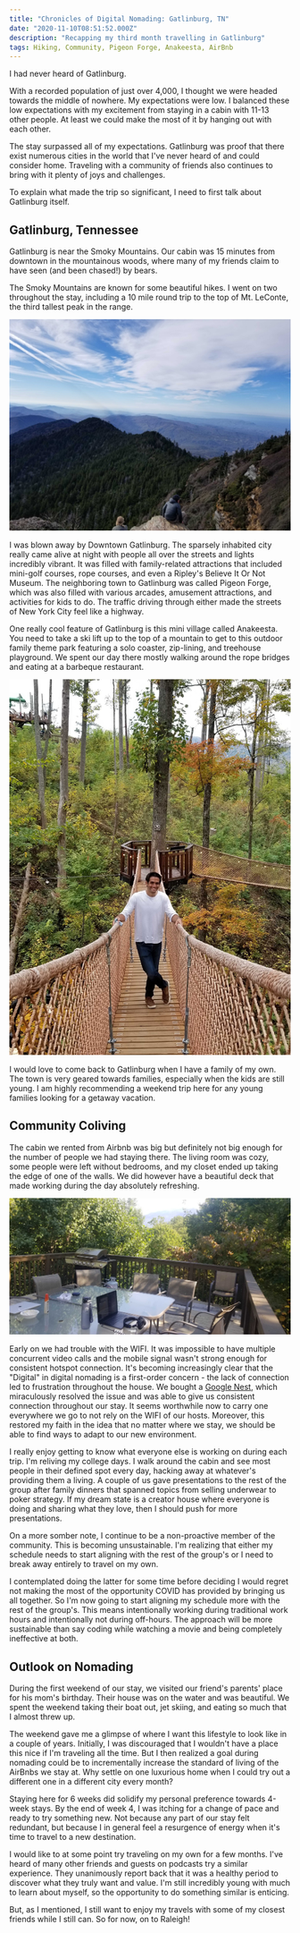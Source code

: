 ```yaml
---
title: "Chronicles of Digital Nomading: Gatlinburg, TN"
date: "2020-11-10T08:51:52.000Z"
description: "Recapping my third month travelling in Gatlinburg"
tags: Hiking, Community, Pigeon Forge, Anakeesta, AirBnb
---
```


I had never heard of Gatlinburg. 

With a recorded population of just over 4,000, I thought we were headed towards the middle of nowhere. My expectations were low. I balanced these low expectations with my excitement from staying in a cabin with 11-13 other people. At least we could make the most of it by hanging out with each other.

The stay surpassed all of my expectations. Gatlinburg was proof that there exist numerous cities in the world that I've never heard of and could consider home. Traveling with a community of friends also continues to bring with it plenty of joys and challenges. 

To explain what made the trip so significant, I need to first talk about Gatlinburg itself.

## Gatlinburg, Tennessee
Gatlinburg is near the Smoky Mountains. Our cabin was 15 minutes from downtown in the mountainous woods, where many of my friends claim to have seen (and been chased!) by bears.

The Smoky Mountains are known for some beautiful hikes. I went on two throughout the stay, including a 10 mile round trip to the top of Mt. LeConte, the third tallest peak in the range.

![](./leconte.jpg)

I was blown away by Downtown Gatlinburg. The sparsely inhabited city really came alive at night with people all over the streets and lights incredibly vibrant. It was filled with family-related attractions that included mini-golf courses, rope courses, and even a Ripley's Believe It Or Not Museum. The neighboring town to Gatlinburg was called Pigeon Forge, which was also filled with various arcades, amusement attractions, and activities for kids to do. The traffic driving through either made the streets of New York City feel like a highway. 

One really cool feature of Gatlinburg is this mini village called Anakeesta. You need to take a ski lift up to the top of a mountain to get to this outdoor family theme park featuring a solo coaster, zip-lining, and treehouse playground. We spent our day there mostly walking around the rope bridges and eating at a barbeque restaurant.

![](./anakeesta.jpg)

I would love to come back to Gatlinburg when I have a family of my own. The town is very geared towards families, especially when the kids are still young. I am highly recommending a weekend trip here for any young families looking for a getaway vacation.

## Community Coliving
The cabin we rented from Airbnb was big but definitely not big enough for the number of people we had staying there. The living room was cozy, some people were left without bedrooms, and my closet ended up taking the edge of one of the walls. We did however have a beautiful deck that made working during the day absolutely refreshing.

![](./patio.jpg)

Early on we had trouble with the WIFI. It was impossible to have multiple concurrent video calls and the mobile signal wasn't strong enough for consistent hotspot connection. It's becoming increasingly clear that the "Digital" in digital nomading is a first-order concern - the lack of connection led to frustration throughout the house. We bought a [Google Nest](https://store.google.com/product/nest_wifi), which miraculously resolved the issue and was able to give us consistent connection throughout our stay. It seems worthwhile now to carry one everywhere we go to not rely on the WIFI of our hosts. Moreover, this restored my faith in the idea that no matter where we stay, we should be able to find ways to adapt to our new environment.

I really enjoy getting to know what everyone else is working on during each trip. I'm reliving my college days. I walk around the cabin and see most people in their defined spot every day, hacking away at whatever's providing them a living. A couple of us gave presentations to the rest of the group after family dinners that spanned topics from selling underwear to poker strategy. If my dream state is a creator house where everyone is doing and sharing what they love, then I should push for more presentations.

On a more somber note, I continue to be a non-proactive member of the community. This is becoming unsustainable. I'm realizing that either my schedule needs to start aligning with the rest of the group's or I need to break away entirely to travel on my own.

I contemplated doing the latter for some time before deciding I would regret not making the most of the opportunity COVID has provided by bringing us all together. So I'm now going to start aligning my schedule more with the rest of the group's. This means intentionally working during traditional work hours and intentionally not during off-hours. The approach will be more sustainable than say coding while watching a movie and being completely ineffective at both.

## Outlook on Nomading
During the first weekend of our stay, we visited our friend's parents' place for his mom's birthday. Their house was on the water and was beautiful. We spent the weekend taking their boat out, jet skiing, and eating so much that I almost threw up.

The weekend gave me a glimpse of where I want this lifestyle to look like in a couple of years. Initially, I was discouraged that I wouldn't have a place this nice if I'm traveling all the time. But I then realized a goal during nomading could be to incrementally increase the standard of living of the AirBnbs we stay at. Why settle on one luxurious home when I could try out a different one in a different city every month?

Staying here for 6 weeks did solidify my personal preference towards 4-week stays. By the end of week 4, I was itching for a change of pace and ready to try something new. Not because any part of our stay felt redundant, but because I in general feel a resurgence of energy when it's time to travel to a new destination.

I would like to at some point try traveling on my own for a few months. I've heard of many other friends and guests on podcasts try a similar experience. They unanimously report back that it was a healthy period to discover what they truly want and value. I'm still incredibly young with much to learn about myself, so the opportunity to do something similar is enticing.

But, as I mentioned, I still want to enjoy my travels with some of my closest friends while I still can. So for now, on to Raleigh!
